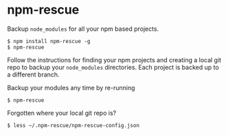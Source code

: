 # npm-rescue
Backup `node_modules` for all your npm based projects.

```
$ npm install npm-rescue -g
$ npm-rescue
```

Follow the instructions for finding your npm projects and creating a local git repo to backup your `node_modules` directories. Each project is backed up to a different branch.

Backup your modules any time by re-running

```
$ npm-rescue
```

Forgotten where your local git repo is?

```
$ less ~/.npm-rescue/npm-rescue-config.json
```

